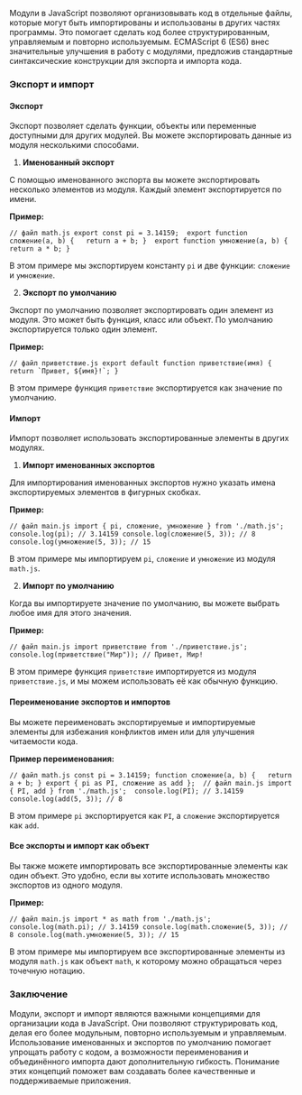 Модули в JavaScript позволяют организовывать код в отдельные файлы, которые могут быть импортированы и использованы в других частях программы. Это помогает сделать код более структурированным, управляемым и повторно используемым. ECMAScript 6 (ES6) внес значительные улучшения в работу с модулями, предложив стандартные синтаксические конструкции для экспорта и импорта кода.

### Экспорт и импорт

#### Экспорт

Экспорт позволяет сделать функции, объекты или переменные доступными для других модулей. Вы можете экспортировать данные из модуля несколькими способами.

1. **Именованный экспорт**

С помощью именованного экспорта вы можете экспортировать несколько элементов из модуля. Каждый элемент экспортируется по имени.

**Пример:**

`// файл math.js export const pi = 3.14159;  export function сложение(a, b) {   return a + b; }  export function умножение(a, b) {   return a * b; }`

В этом примере мы экспортируем константу `pi` и две функции: `сложение` и `умножение`.

2. **Экспорт по умолчанию**

Экспорт по умолчанию позволяет экспортировать один элемент из модуля. Это может быть функция, класс или объект. По умолчанию экспортируется только один элемент.

**Пример:**

``// файл приветствие.js export default function приветствие(имя) {   return `Привет, ${имя}!`; }``

В этом примере функция `приветствие` экспортируется как значение по умолчанию.

#### Импорт

Импорт позволяет использовать экспортированные элементы в других модулях.

1. **Импорт именованных экспортов**

Для импортирования именованных экспортов нужно указать имена экспортируемых элементов в фигурных скобках.

**Пример:**

`// файл main.js import { pi, сложение, умножение } from './math.js';  console.log(pi); // 3.14159 console.log(сложение(5, 3)); // 8 console.log(умножение(5, 3)); // 15`

В этом примере мы импортируем `pi`, `сложение` и `умножение` из модуля `math.js`.

2. **Импорт по умолчанию**

Когда вы импортируете значение по умолчанию, вы можете выбрать любое имя для этого значения.

**Пример:**

`// файл main.js import приветствие from './приветствие.js';  console.log(приветствие("Мир")); // Привет, Мир!`

В этом примере функция `приветствие` импортируется из модуля `приветствие.js`, и мы можем использовать её как обычную функцию.

#### Переименование экспортов и импортов

Вы можете переименовать экспортируемые и импортируемые элементы для избежания конфликтов имен или для улучшения читаемости кода.

**Пример переименования:**

`// файл math.js const pi = 3.14159; function сложение(a, b) {   return a + b; } export { pi as PI, сложение as add };  // файл main.js import { PI, add } from './math.js';  console.log(PI); // 3.14159 console.log(add(5, 3)); // 8`

В этом примере `pi` экспортируется как `PI`, а `сложение` экспортируется как `add`.

#### Все экспорты и импорт как объект

Вы также можете импортировать все экспортированные элементы как один объект. Это удобно, если вы хотите использовать множество экспортов из одного модуля.

**Пример:**

`// файл main.js import * as math from './math.js';  console.log(math.pi); // 3.14159 console.log(math.сложение(5, 3)); // 8 console.log(math.умножение(5, 3)); // 15`

В этом примере мы импортируем все экспортированные элементы из модуля `math.js` как объект `math`, к которому можно обращаться через точечную нотацию.

### Заключение

Модули, экспорт и импорт являются важными концепциями для организации кода в JavaScript. Они позволяют структурировать код, делая его более модульным, повторно используемым и управляемым. Использование именованных и экспортов по умолчанию помогает упрощать работу с кодом, а возможности переименования и объединённого импорта дают дополнительную гибкость. Понимание этих концепций поможет вам создавать более качественные и поддерживаемые приложения.